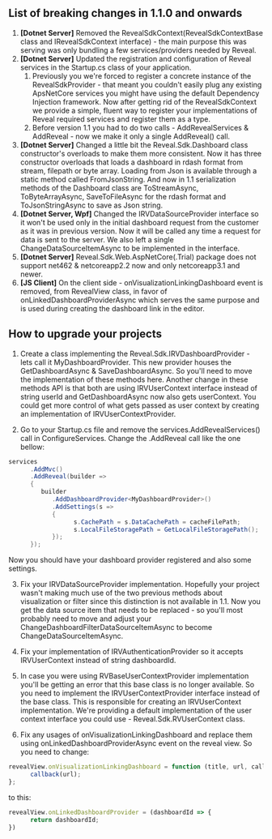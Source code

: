## List of breaking changes in 1.1.0 and onwards

1. **[Dotnet Server]** Removed the RevealSdkContext(RevealSdkContextBase class and IRevealSdkContext interface) - the main purpose this was serving was only bundling a few services/providers needed by Reveal.
2. **[Dotnet Server]** Updated the registration and configuration of Reveal services in the Startup.cs class of your application.
   1. Previously you we're forced to register a concrete instance of the RevealSdkProvider - that meant you couldn't easily plug any existing ApsNetCore services you might have using the default Dependency Injection framework. Now after getting rid of the RevealSdkContext we provide a simple, fluent way to register your implementations of Reveal required services and register them as a type.
   2. Before version 1.1 you had to do two calls - AddRevealServices & AddReveal - now we make it only a single AddReveal() call.
3. **[Dotnet Server]** Changed a little bit the Reveal.Sdk.Dashboard class constructor's overloads to make them more consistent. Now it has three constructor overloads that loads a dashboard in rdash format from stream, filepath or byte array. Loading from Json is available through a static method called FromJsonString. And now in 1.1 serialization methods of the Dashboard class are ToStreamAsync, ToByteArrayAsync, SaveToFileAsync for the rdash format and ToJsonStringAsync to save as Json string.
4. **[Dotnet Server, Wpf]** Changed the IRVDataSourceProvider interface so it won't be used only in the initial dashboard request from the customer as it was in previous version. Now it will be called any time a request for data is sent to the server. We also left a single ChangeDataSourceItemAsync to be implemented in the interface.
5. **[Dotnet Server]** Reveal.Sdk.Web.AspNetCore(.Trial) package does not support net462 & netcoreapp2.2 now and only netcoreapp3.1 and newer.
6. **[JS Client]** On the client side - onVisualizationLinkingDashboard event is removed, from RevealView class, in favor of onLinkedDashboardProviderAsync which serves the same purpose and is used during creating the dashboard link in the editor.

## How to upgrade your projects

1. Create a class implementing the Reveal.Sdk.IRVDashboardProvider - lets call it MyDashboardProvider. This new provider houses the GetDashboardAsync & SaveDashboardAsync. So you'll need to move the implementation of these methods here. Another change in these methods API is that both are using IRVUserContext interface instead of string userId and GetDashboardAsync now also gets userContext.
You could get more control of what gets passed as user context by creating an implementation of IRVUserContextProvider.

2. Go to your Startup.cs file and remove the services.AddRevealServices() call in ConfigureServices.
Change the .AddReveal call like the one bellow:
```csharp
services
      .AddMvc()
      .AddReveal(builder => 
      {
         builder
            .AddDashboardProvider<MyDashboardProvider>()
            .AddSettings(s =>
            {
                  s.CachePath = s.DataCachePath = cacheFilePath;
                  s.LocalFileStoragePath = GetLocalFileStoragePath();
            });
      });
```
Now you should have your dashboard provider registered and also some settings.

3. Fix your IRVDataSourceProvider implementation.  Hopefully your project wasn't making much use of the two previous methods about visualization or filter since this distinction is not available in 1.1. Now you get the data source item that needs to be replaced - so you'll most probably need to move and adjust your ChangeDashboardFilterDataSourceItemAsync to become ChangeDataSourceItemAsync.
4. Fix your implementation of IRVAuthenticationProvider so it accepts IRVUserContext instead of string dashboardId.
5. In case you were using RVBaseUserContextProvider implementation you'll be getting an error that this base class is no longer available. So you need to implement the IRVUserContextProvider interface instead of the base class. This is responsible for creating an IRVUserContext implementation. We're providing a default implementation of the user context interface you could use - Reveal.Sdk.RVUserContext class.

6. Fix any usages of onVisualizationLinkingDashboard and replace them using onLinkedDashboardProviderAsync event on the reveal view. 
So you need to change:
```javascript
revealView.onVisualizationLinkingDashboard = function (title, url, callback) {
      callback(url);
};
```
to this:
```javascript
revealView.onLinkedDashboardProvider = (dashboardId => {
      return dashboardId;
})
```
